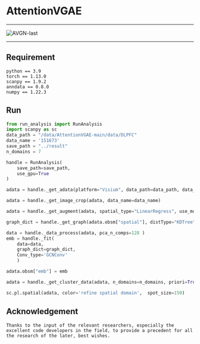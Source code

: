 # AttentionVGAE
___
![AVGN-last](https://github.com/Listen-lei/AttentionVGAE-main/assets/57699859/63c3e5d7-d21d-4f9c-b372-c9c5bb63024a)

___

## Requirement
```
python == 3.9  
torch == 1.13.0  
scanpy == 1.9.2  
anndata == 0.8.0  
numpy == 1.22.3
```

## Run

```python
from run_analysis import RunAnalysis
import scanpy as sc
data_path = "/data/AttentionVGAE-main/data/DLPFC" 
data_name = '151673' 
save_path = "../result"
n_domains = 7

handle = RunAnalysis(
    save_path=save_path,
    use_gpu=True
)

adata = handle._get_adata(platform="Visium", data_path=data_path, data_name=data_name)

adata = handle._get_image_crop(adata, data_name=data_name)

adata = handle._get_augment(adata, spatial_type="LinearRegress", use_morphological=True)

graph_dict = handle._get_graph(adata.obsm["spatial"], distType="KDTree")

data = handle._data_process(adata, pca_n_comps=128 )
emb = handle._fit(
    data=data,
    graph_dict=graph_dict,
    Conv_type='GCNConv'
    )

adata.obsm["emb"] = emb

adata = handle._get_cluster_data(adata, n_domains=n_domains, priori=True)

sc.pl.spatial(adata, color='refine spatial domain',  spot_size=150)
```
  
## Acknowledgement
```
Thanks to the input of the relevant researchers, especially the excellent code developers in the field, to provide a precedent for all the research of the later, best wishes.
```
